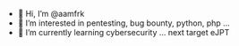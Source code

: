 - 👋 Hi, I’m @aamfrk
- 👀 I’m interested in pentesting, bug bounty, python, php ...
- 🌱 I’m currently learning cybersecurity ... next target eJPT

<!---
aamfrk/aamfrk is a ✨ special ✨ repository because its `README.md` (this file) appears on your GitHub profile.
You can click the Preview link to take a look at your changes.
--->
